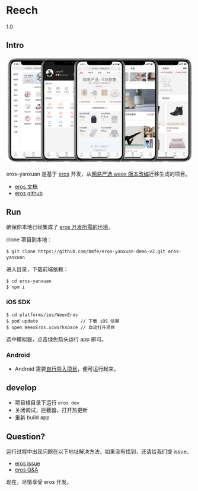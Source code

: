 # Reech
1.0

## Intro
![图片](https://raw.githubusercontent.com/zwwill/yanxuan-weex-demo/master/banner.png)

eros-yanxuan 是基于 [eros](https://bmfe.github.io/eros-docs/) 开发，从[网易严选 weex 版本改编](https://github.com/zwwill/yanxuan-weex-demo)迁移生成的项目。

- [eros 文档](https://bmfe.github.io/eros-docs/#/)
- [eros github](https://github.com/bmfe/eros-template)
## Run
确保你本地已经集成了 [eros 开发所需的环境](https://bmfe.github.io/eros-docs/#/zh-cn/base_env)。

clone 项目到本地：
```
$ git clone https://github.com/bmfe/eros-yanxuan-demo-v2.git eros-yanxuan
```

进入目录，下载前端依赖：
```
$ cd eros-yanxuan
$ npm i
```

### iOS SDK
```
$ cd platforms/ios/WeexEros
$ pod update                // 下载 iOS 依赖
$ open WeexEros.xcworkspace // 自动打开项目
```
选中模拟器，点击绿色箭头运行 app 即可。

### Android 

- Android 需要[自行导入项目](https://bmfe.github.io/eros-docs/#/zh-cn/base_init?id=android-%E5%AF%BC%E5%85%A5%E5%B7%A5%E7%A8%8B)，便可运行起来。

## develop
- 项目根目录下运行 `eros dev`
- 关闭调试，拦截器，打开热更新
- 重新 build app

## Question?
运行过程中出现问题在以下地址解决方法，如果没有找到，还请给我们提 issue。

- [eros issue](https://github.com/bmfe/eros-template/issues)
- [eros Q&A](https://bmfe.github.io/eros-docs/#/zh-cn/QA)

现在，尽情享受 eros 开发。
